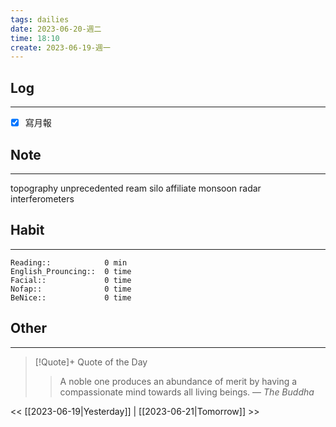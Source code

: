 ```yaml
---
tags: dailies  
date: 2023-06-20-週二
time: 18:10
create: 2023-06-19-週一
---
```


## Log
---
- [x] 寫月報

## Note
---
topography
unprecedented 
ream
silo
affiliate
monsoon
radar interferometers


## Habit
---
```
Reading::            0 min
English_Prouncing::  0 time
Facial::             0 time
Nofap::              0 time
BeNice::             0 time

```
## Other
---

> [!Quote]+ Quote of the Day
> > A noble one produces an abundance of merit by having a compassionate mind towards all living beings.
> — <cite>The Buddha</cite>

<< [[2023-06-19|Yesterday]] | [[2023-06-21|Tomorrow]] >>